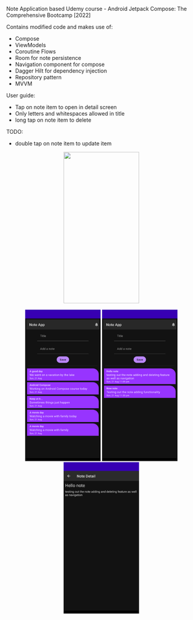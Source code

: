 Note Application based Udemy course - Android Jetpack Compose: The Comprehensive Bootcamp \[2022]

Contains modified code and makes use of:
- Compose 
- ViewModels
- Coroutine Flows
- Room for note persistence
- Navigation component for compose
- Dagger Hilt for dependency injection
- Repository pattern
- MVVM

User guide:
- Tap on note item to open in detail screen
- Only letters and whitespaces allowed in title
- long tap on note item to delete

TODO:
- double tap on note item to update item

<p align="middle">
    <img src="screenshots/note_demo.gif" width="200" height="400">
</p>

<p align="middle">
    <img src="screenshots/app1.png" width="200" height="400"> 
    <img src="screenshots/app2.png" width="200" height="400">
    <img src="screenshots/app3.png" width="200" height="400"> 
</p>
